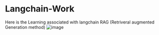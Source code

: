 # Langchain-Work
Here is the Learning associated with langchain
RAG (Retriveral augmented Generation method)
![image](https://github.com/dushyantver/Langchain-Work/assets/91840332/a5c9606a-6de6-42b9-9cfd-14d49c9213ad)



